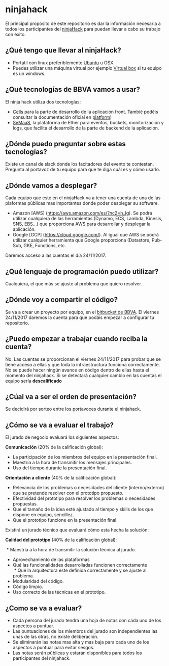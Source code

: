 # ninjahack

El principal propósito de este repositorio es dar la información necesaria a todos los participantes del [ninjaHack](http://www.theninjaproject.bbva/ninjahack) para puedan llevar a cabo su trabajo con éxito.

## ¿Qué tengo que llevar al ninjaHack?

* Portatil con linux preferiblemente [Ubuntu](https://www.ubuntu.com/) u OSX.
* Puedes utilizar una máquina virtual por ejemplo [Virtual box](https://www.virtualbox.org/) si tu equipo es un windows.

## ¿Qué tecnologías de BBVA vamos a usar?

El ninja hack utiliza dos tecnologías:

* [Cells](https://globaldevtools.bbva.com/bitbucket/projects/CEL/repos/cells/browse/README.md) para la parte de desarrollo de la aplicación front. Tambié podéis consultar la documentación oficial en [platform](https://bbva-devplatform.appspot.com/en-us/engines/cells/index.html))
* [SeMaaS](https://kappa.play.global.semaas-spot.com/), la plataforma de Ether para eventos, buckets, monitorización y logs, que facilita el desarrollo de la parte de backend de la aplicación.

## ¿Dónde puedo preguntar sobre estas tecnologías?

Existe un canal de slack donde los facitadores del evento te contestan. Pregunta al portavoz de tu equipo para que te diga cuál es y cómo usarlo. 

## ¿Dónde vamos a desplegar?

Cada equipo que este en el ninjaHack va a tener una cuenta de una de las plaformas públicas mas importantes donde poder desplegar su software.

* Amazon [AWS] (https://aws.amazon.com/es/?nc2=h_lg). Se podrá utilizar cualquiera de las herramientas (Dynamo, ECS, Lambda, Kinesis, SNS, EBS...) que proporciona AWS para desarrollar y desplegar la aplicación.
* Google [GCP] (https://cloud.google.com/). Al igual que AWS se podrá utilizar cualquier herramienta que Google proporciona (Datastore, Pub-Sub, GKE, Functions, etc.

Daremos acceso a las cuentas el día 24/11/2017.

## ¿Qué lenguaje de programación puedo utilizar?

Cualquiera, el que más se ajuste al problema que quiero resolver.

## ¿Dónde voy a compartir el código?

Se va a crear un proyecto por equipo, en el [bitbucket de BBVA](https://globaldevtools.bbva.com/bitbucket/). El viernes 24/11/2017 daremos la cuenta para que podáis empezar a configurar tu repositorio.

## ¿Puedo empezar a trabajar cuando reciba la cuenta?

No. Las cuentas se proporcionan el viernes 24/11/2017 para probar que se tiene acceso a ellas y que toda la infraestructura funciona correctamente. No se puede hacer ningún avance en código dentro de ellas hasta el momento del ninjahack. Si se detectará cualquier cambio en las cuentas el equipo sería **descalificado** 

## ¿Cúal va a ser el orden de presentación?

Se decidirá por sorteo entre los portavoces durante el ninjahack.

## ¿Cómo se va a evaluar el trabajo?

El jurado de negocio evaluará los siguientes aspectos: 

**Comunicación** (20% de la calificación global):

  * La participación de los miembros del equipo en la presentación final.
  * Maestría a la hora de transmitir los mensajes principales.
  * Uso del tiempo durante la presentación final.

**Orientación a cliente** (40% de la calificación global):

  * Relevancia de los problemas o necesidades del cliente (interno/externo) que se pretende resolver con el prototipo propuesto.
  * Efectividad del prototipo para resolver los problemas o necesidades propuestas.
  * Que el tamaño de la idea esté ajustado al tiempo y skills de los que dispone en equipo, sencillez.
  * Que el prototipo funcione en la presentación final.

Existirá un jurado técnico que evaluará cómo esta hecha la solución:

**Calidad del prototipo** (40% de la calificación global):

  * Maestría a la hora de transmitir la solución técnica al jurado. 
  * Aprovechamiento de las plataformas
  * Qué las funcionalidades desarrolladas funcionen correctamente  
  * Qué la arquitectura este definida correctamente y se ajuste al problema.
  * Modularidad del código.
  * Código limpio.
  * Uso correcto de las técnicas en el prototipo.
  
## ¿Como se va a evaluar?

* Cada persona del jurado tendrá una hoja de notas con cada uno de los aspectos a puntuar.
* Las puntuaciones de los miembros del jurado son independientes las unas de las otras, no existe deliberación.
* Se eliminarán las notas mas alta y mas baja para cada uno de los aspectos a puntuar para evitar sesgos.
* Las notas serán públicas y estarán disponibles para todos los participantes del ninjahack.
